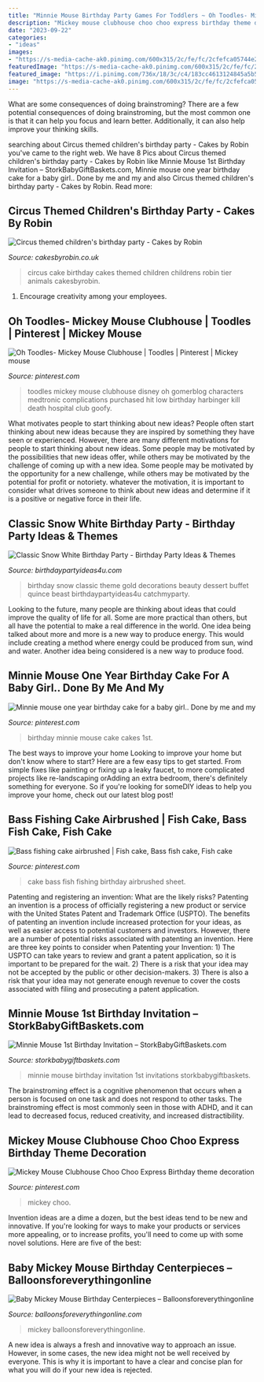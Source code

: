 ```yaml
---
title: "Minnie Mouse Birthday Party Games For Toddlers ~ Oh Toodles- Mickey Mouse Clubhouse"
description: "Mickey mouse clubhouse choo choo express birthday theme decoration"
date: "2023-09-22"
categories:
- "ideas"
images:
- "https://s-media-cache-ak0.pinimg.com/600x315/2c/fe/fc/2cfefca05744e28d4e5092c0aee990e0.jpg"
featuredImage: "https://s-media-cache-ak0.pinimg.com/600x315/2c/fe/fc/2cfefca05744e28d4e5092c0aee990e0.jpg"
featured_image: "https://i.pinimg.com/736x/18/3c/c4/183cc4613124845a5b5eb97943048e37--minnie-mouse-birthday-cakes.jpg"
image: "https://s-media-cache-ak0.pinimg.com/600x315/2c/fe/fc/2cfefca05744e28d4e5092c0aee990e0.jpg"
---
```



What are some consequences of doing brainstroming?
There are a few potential consequences of doing brainstroming, but the most common one is that it can help you focus and learn better. Additionally, it can also help improve your thinking skills.

	

		
searching about Circus themed children&#039;s birthday party - Cakes by Robin you've came to the right web. We have 8 Pics about Circus themed children&#039;s birthday party - Cakes by Robin like Minnie Mouse 1st Birthday Invitation – StorkBabyGiftBaskets.com, Minnie mouse one year birthday cake for a baby girl.. Done by me and my and also Circus themed children&#039;s birthday party - Cakes by Robin. Read more:
		
    
## Circus Themed Children&#039;s Birthday Party - Cakes By Robin

<img loading=lazy src="https://www.cakesbyrobin.co.uk/assets/Circus-2-tier-blue.jpg" onerror="this.onerror=null;this.src='https://tse3.mm.bing.net/th?id=OIP.jCytH9ZF56aC89UaabrsVwHaLb&amp;pid=15.1';" alt="Circus themed children&#039;s birthday party - Cakes by Robin">

_Source: cakesbyrobin.co.uk_

>circus cake birthday cakes themed children childrens robin tier animals cakesbyrobin. 

	

1. Encourage creativity among your employees.

    
## Oh Toodles- Mickey Mouse Clubhouse | Toodles | Pinterest | Mickey Mouse

<img loading=lazy src="https://s-media-cache-ak0.pinimg.com/600x315/2c/fe/fc/2cfefca05744e28d4e5092c0aee990e0.jpg" onerror="this.onerror=null;this.src='https://tse1.mm.bing.net/th?id=OIP.CylB3QGkjx9uhKTXKL-1fwHaD4&amp;pid=15.1';" alt="Oh Toodles- Mickey Mouse Clubhouse | Toodles | Pinterest | Mickey mouse">

_Source: pinterest.com_

>toodles mickey mouse clubhouse disney oh gomerblog characters medtronic complications purchased hit low birthday harbinger kill death hospital club goofy. 

	

What motivates people to start thinking about new ideas?
People often start thinking about new ideas because they are inspired by something they have seen or experienced. However, there are many different motivations for people to start thinking about new ideas. Some people may be motivated by the possibilities that new ideas offer, while others may be motivated by the challenge of coming up with a new idea. Some people may be motivated by the opportunity for a new challenge, while others may be motivated by the potential for profit or notoriety. whatever the motivation, it is important to consider what drives someone to think about new ideas and determine if it is a positive or negative force in their life.

    
## Classic Snow White Birthday Party - Birthday Party Ideas &amp; Themes

<img loading=lazy src="https://i1.wp.com/www.birthdaypartyideas4u.com/wp-content/uploads/2016/05/Classic-Snow-White-Birthday-Party-Dessert-Buffet.jpg" onerror="this.onerror=null;this.src='https://tse1.mm.bing.net/th?id=OIP.VGmmhYtfiEYVHJyNtmqEfgHaHa&amp;pid=15.1';" alt="Classic Snow White Birthday Party - Birthday Party Ideas &amp; Themes">

_Source: birthdaypartyideas4u.com_

>birthday snow classic theme gold decorations beauty dessert buffet quince beast birthdaypartyideas4u catchmyparty. 

	

Looking to the future, many people are thinking about ideas that could improve the quality of life for all. Some are more practical than others, but all have the potential to make a real difference in the world. One idea being talked about more and more is a new way to produce energy. This would include creating a method where energy could be produced from sun, wind and water. Another idea being considered is a new way to produce food.

    
## Minnie Mouse One Year Birthday Cake For A Baby Girl.. Done By Me And My

<img loading=lazy src="https://i.pinimg.com/736x/18/3c/c4/183cc4613124845a5b5eb97943048e37--minnie-mouse-birthday-cakes.jpg" onerror="this.onerror=null;this.src='https://tse4.mm.bing.net/th?id=OIP.AvYCJl7gZvAhdfYNupuWHwHaJe&amp;pid=15.1';" alt="Minnie mouse one year birthday cake for a baby girl.. Done by me and my">

_Source: pinterest.com_

>birthday minnie mouse cake cakes 1st. 

	

The best ways to improve your home
Looking to improve your home but don't know where to start? Here are a few easy tips to get started. From simple fixes like painting or fixing up a leaky faucet, to more complicated projects like re-landscaping orAdding an extra bedroom, there's definitely something for everyone. So if you're looking for someDIY ideas to help you improve your home, check out our latest blog post!

    
## Bass Fishing Cake Airbrushed | Fish Cake, Bass Fish Cake, Fish Cake

<img loading=lazy src="https://i.pinimg.com/originals/ff/37/6c/ff376cf96c5a7752fd5a76513f1deab3.jpg" onerror="this.onerror=null;this.src='https://tse4.mm.bing.net/th?id=OIP.HyoZtfVwCvtqXwI9AkdFFQHaIh&amp;pid=15.1';" alt="Bass fishing cake airbrushed | Fish cake, Bass fish cake, Fish cake">

_Source: pinterest.com_

>cake bass fish fishing birthday airbrushed sheet. 

	

Patenting and registering an invention: What are the likely risks?
Patenting an invention is a process of officially registering a new product or service with the United States Patent and Trademark Office (USPTO). The benefits of patenting an invention include increased protection for your ideas, as well as easier access to potential customers and investors. However, there are a number of potential risks associated with patenting an invention. Here are three key points to consider when Patenting your Invention: 1) The USPTO can take years to review and grant a patent application, so it is important to be prepared for the wait. 2) There is a risk that your idea may not be accepted by the public or other decision-makers. 3) There is also a risk that your idea may not generate enough revenue to cover the costs associated with filing and prosecuting a patent application.

    
## Minnie Mouse 1st Birthday Invitation – StorkBabyGiftBaskets.com

<img loading=lazy src="http://cdn.shopify.com/s/files/1/1093/3122/products/Minnie-Mouse-Red.jpg?v=1467405254" onerror="this.onerror=null;this.src='https://tse4.mm.bing.net/th?id=OIP.ckzGsV0ZLmT0MmMVFdUSoQHaFS&amp;pid=15.1';" alt="Minnie Mouse 1st Birthday Invitation – StorkBabyGiftBaskets.com">

_Source: storkbabygiftbaskets.com_

>minnie mouse birthday invitation 1st invitations storkbabygiftbaskets. 

	

The brainstroming effect is a cognitive phenomenon that occurs when a person is focused on one task and does not respond to other tasks. The brainstroming effect is most commonly seen in those with ADHD, and it can lead to decreased focus, reduced creativity, and increased distractibility.

    
## Mickey Mouse Clubhouse Choo Choo Express Birthday Theme Decoration

<img loading=lazy src="https://i.pinimg.com/736x/f4/d1/1d/f4d11df111b876b114f4ce317b09dca4.jpg" onerror="this.onerror=null;this.src='https://tse2.mm.bing.net/th?id=OIP.Uxl753bfVsbfKUkYns1JxwHaHa&amp;pid=15.1';" alt="Mickey Mouse Clubhouse Choo Choo Express Birthday theme decoration">

_Source: pinterest.com_

>mickey choo. 

	

Invention ideas are a dime a dozen, but the best ideas tend to be new and innovative. If you're looking for ways to make your products or services more appealing, or to increase profits, you'll need to come up with some novel solutions. Here are five of the best: 

    
## Baby Mickey Mouse Birthday Centerpieces – Balloonsforeverythingonline

<img loading=lazy src="https://cdn.shopify.com/s/files/1/0065/1437/6802/products/Centerpieces_1_9793696c-0a8d-4a37-86d5-3f62be2f510e_1200x1200.jpg?v=1576899226" onerror="this.onerror=null;this.src='https://tse4.mm.bing.net/th?id=OIP.VMfm3kbFJI4ed0TeFEP2AgHaFj&amp;pid=15.1';" alt="Baby Mickey Mouse Birthday Centerpieces – Balloonsforeverythingonline">

_Source: balloonsforeverythingonline.com_

>mickey balloonsforeverythingonline. 

	

A new idea is always a fresh and innovative way to approach an issue. However, in some cases, the new idea might not be well received by everyone. This is why it is important to have a clear and concise plan for what you will do if your new idea is rejected.

